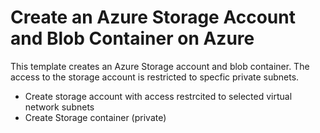 # Create an Azure Storage Account and Blob Container on Azure

This template creates an Azure Storage account and blob container.  The access to the storage account is restricted to specfic private subnets.

+ Create storage account with access restrcited to selected virtual network subnets
+ Create Storage container (private)